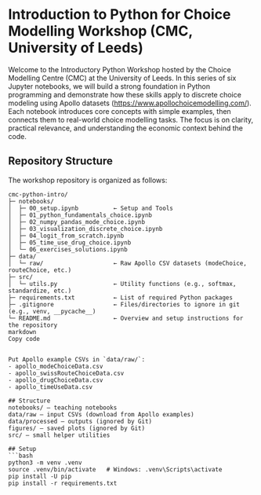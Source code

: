 # Introduction to Python for Choice Modelling Workshop (CMC, University of Leeds)

Welcome to the Introductory Python Workshop hosted by the Choice Modelling Centre (CMC) at the University of Leeds. In this series of six Jupyter notebooks, we will build a strong foundation in Python programming and demonstrate how these skills apply to discrete choice modeling using Apollo datasets (https://www.apollochoicemodelling.com/). Each notebook introduces core concepts with simple examples, then connects them to real-world choice modelling tasks. The focus is on clarity, practical relevance, and understanding the economic context behind the code.

## Repository Structure

The workshop repository is organized as follows: 

```text
cmc-python-intro/
├─ notebooks/
│  ├─ 00_setup.ipynb          ← Setup and Tools
│  ├─ 01_python_fundamentals_choice.ipynb
│  ├─ 02_numpy_pandas_mode_choice.ipynb
│  ├─ 03_visualization_discrete_choice.ipynb
│  ├─ 04_logit_from_scratch.ipynb
│  ├─ 05_time_use_drug_choice.ipynb
│  └─ 06_exercises_solutions.ipynb
├─ data/
│  └─ raw/                    ← Raw Apollo CSV datasets (modeChoice, routeChoice, etc.)
├─ src/
│  └─ utils.py                ← Utility functions (e.g., softmax, standardize, etc.)
├─ requirements.txt           ← List of required Python packages
├─ .gitignore                 ← Files/directories to ignore in git (e.g., venv, __pycache__)
└─ README.md                  ← Overview and setup instructions for the repository
markdown
Copy code


Put Apollo example CSVs in `data/raw/`:
- apollo_modeChoiceData.csv
- apollo_swissRouteChoiceData.csv
- apollo_drugChoiceData.csv
- apollo_timeUseData.csv

## Structure
notebooks/ — teaching notebooks  
data/raw — input CSVs (download from Apollo examples)  
data/processed — outputs (ignored by Git)  
figures/ — saved plots (ignored by Git)  
src/ — small helper utilities

## Setup
```bash
python3 -m venv .venv
source .venv/bin/activate   # Windows: .venv\Scripts\activate
pip install -U pip
pip install -r requirements.txt
